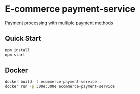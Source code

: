 # E-commerce payment-service

Payment processing with multiple payment methods

## Quick Start
```bash
npm install
npm start
```

## Docker
```bash
docker build -t ecommerce-payment-service .
docker run -p 300e:300e ecommerce-payment-service
```

